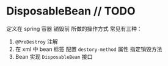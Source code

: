 # DisposableBean // TODO



定义在 spring 容器 销毁前 所做的操作方式 常见有三种：

1.  `@PreDestroy` 注解
2. 在 xml 中 bean 标签 配置  `destory-method` 属性 指定销毁方法
3. Bean 实现 `DisposableBean` 接口

